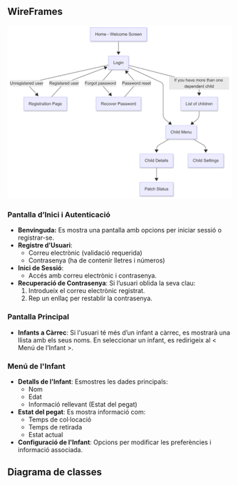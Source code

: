 ## WireFrames

![Pegat](FlowchartTutor.png) 



### Pantalla d’Inici i Autenticació
- <b>Benvinguda:</b> Es mostra una pantalla amb opcions per iniciar sessió o registrar-se.
- <b>Registre d’Usuari</b>:
  	- Correu electrònic (validació requerida)
  	- Contrasenya (ha de contenir lletres i números)
- <b>Inici de Sessió</b>:
	- Accés amb correu electrònic i contrasenya.
- <b>Recuperació de Contrasenya</b>: Si l’usuari oblida la seva clau:
    1. Introdueix el correu electrònic registrat.
  	2. Rep un enllaç per restablir la contrasenya.

### Pantalla Principal
- <b>Infants a Càrrec</b>: Si l'usuari té més d’un infant a càrrec, es mostrarà una llista amb els seus noms. En seleccionar un infant, es redirigeix al < Menú de l’Infant >.

### Menú de l'Infant
- <b>Detalls de l'Infant</b>: Esmostres les dades principals:
    - Nom
    - Edat
    - Informació rellevant (Estat del pegat)
- <b>Estat del pegat</b>: Es mostra informació com:
    - Temps de col·locació
    - Temps de retirada
    - Estat actual
- <b>Configuració de l'Infant</b>: Opcions per modificar les preferències i informació associada.

## Diagrama de classes
